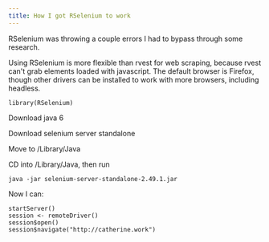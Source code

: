 ```yaml
---
title: How I got RSelenium to work
---
```


RSelenium was throwing a couple errors I had to bypass through some research.

Using RSelenium is more flexible than rvest for web scraping, because rvest can't grab elements loaded with javascript. The default browser is Firefox, though other drivers can be installed to work with more browsers, including headless.

	library(RSelenium)

Download java 6

Download selenium server standalone

Move to /Library/Java

CD into /Library/Java, then run

	java -jar selenium-server-standalone-2.49.1.jar

Now I can:

	startServer()
	session <- remoteDriver()
	session$open()
	session$navigate("http://catherine.work")